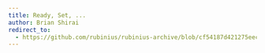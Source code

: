 ```yaml
---
title: Ready, Set, ...
author: Brian Shirai
redirect_to:
  - https://github.com/rubinius/rubinius-archive/blob/cf54187d421275eec7d2db0abd5d4c059755b577/_posts/2013-09-22-ready-set.markdown
---
```

